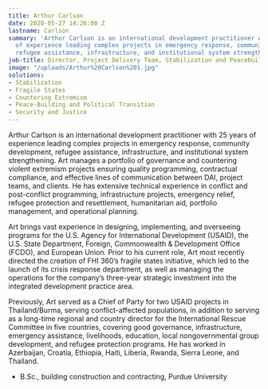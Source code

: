 ```yaml
---
title: Arthur Carlson
date: 2020-05-27 14:26:00 Z
lastname: Carlson
summary: 'Arthur Carlson is an international development practitioner with 25 years
  of experience leading complex projects in emergency response, community development,
  refugee assistance, infrastructure, and institutional system strengthening. '
job-title: Director, Project Delivery Team, Stabilization and Peacebuilding
image: "/uploads/Arthur%20Carlson%201.jpg"
solutions:
- Stabilization
- Fragile States
- Countering Extremism
- Peace-Building and Political Transition
- Security and Justice
---
```


Arthur Carlson is an international development practitioner with 25 years of experience leading complex projects in emergency response, community development, refugee assistance, infrastructure, and institutional system strengthening. Art manages a portfolio of governance and countering violent extremism projects ensuring quality programming, contractual compliance, and effective lines of communication between DAI, project teams, and clients. He has extensive technical experience in conflict and post-conflict programming, infrastructure projects, emergency relief, refugee protection and resettlement, humanitarian aid, portfolio management, and operational planning. 

Art brings vast experience in designing, implementing, and overseeing programs for the U.S. Agency for International Development (USAID), the U.S. State Department, Foreign, Commonwealth & Development Office (FCDO), and European Union. Prior to his current role, Art most recently directed the creation of FHI 360’s fragile states initiative, which led to the launch of its crisis response department, as well as managing the operations for the company’s three-year strategic investment into the integrated development practice area.   

Previously, Art served as a Chief of Party for two USAID projects in Thailand/Burma, serving conflict-affected populations, in addition to serving as a long-time regional and country director for the International Rescue Committee in five countries, covering good governance, infrastructure, emergency assistance, livelihoods, education, local nongovernmental group development, and refugee protection programs. He has worked in Azerbaijan, Croatia, Ethiopia, Haiti, Liberia, Rwanda, Sierra Leone, and Thailand.   

* B.Sc., building construction and contracting, Purdue University